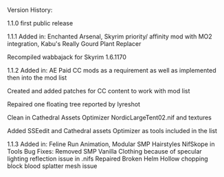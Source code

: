 Version History:

1.1.0 
first public release 

1.1.1 
Added in:
Enchanted Arsenal, 
Skyrim priority/ affinity mod with MO2 integration,
Kabu's Really Gourd Plant Replacer

Recompiled wabbajack for Skyrim 1.6.1170

1.1.2
Added in:
AE Paid CC mods as a requirement as well as implemented then into the mod list

Created and added patches for CC content to work with mod list

Repaired one floating tree reported by Iyreshot

Clean in Cathedral Assets Optimizer NordicLargeTent02.nif and textures

Added SSEedit and Cathedral assets Optimizer as tools included in the list

1.1.3
Added in:
Feline Run Animation,
Modular SMP Hairstyles
NifSkope in Tools
Bug Fixes:
Removed SMP Vanilla Clothing because of specular lighting reflection issue in .nifs
Repaired Broken Helm Hollow chopping block blood splatter mesh issue





